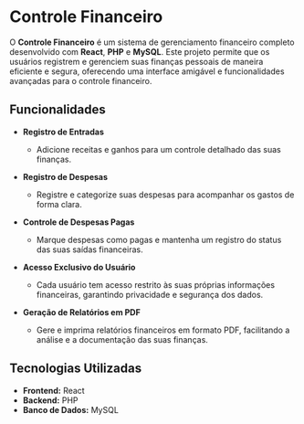 # Controle Financeiro

O **Controle Financeiro** é um sistema de gerenciamento financeiro completo desenvolvido com **React**, **PHP** e **MySQL**. Este projeto permite que os usuários registrem e gerenciem suas finanças pessoais de maneira eficiente e segura, oferecendo uma interface amigável e funcionalidades avançadas para o controle financeiro.

## Funcionalidades

- **Registro de Entradas**
  - Adicione receitas e ganhos para um controle detalhado das suas finanças.

- **Registro de Despesas**
  - Registre e categorize suas despesas para acompanhar os gastos de forma clara.

- **Controle de Despesas Pagas**
  - Marque despesas como pagas e mantenha um registro do status das suas saídas financeiras.

- **Acesso Exclusivo do Usuário**
  - Cada usuário tem acesso restrito às suas próprias informações financeiras, garantindo privacidade e segurança dos dados.

- **Geração de Relatórios em PDF**
  - Gere e imprima relatórios financeiros em formato PDF, facilitando a análise e a documentação das suas finanças.

## Tecnologias Utilizadas

- **Frontend:** React
- **Backend:** PHP
- **Banco de Dados:** MySQL



